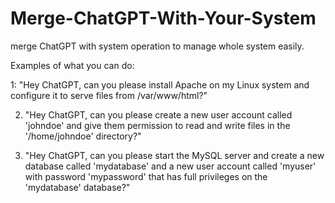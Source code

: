 # Merge-ChatGPT-With-Your-System
merge ChatGPT with system operation to manage whole system easily.

Examples of what you can do:

1: "Hey ChatGPT, can you please install Apache on my Linux system and configure it to serve files from /var/www/html?"

2. "Hey ChatGPT, can you please create a new user account called 'johndoe' and give them permission to read and write files in the '/home/johndoe' directory?"

3. "Hey ChatGPT, can you please start the MySQL server and create a new database called 'mydatabase' and a new user account called 'myuser' with password 'mypassword' that has full privileges on the 'mydatabase' database?"
